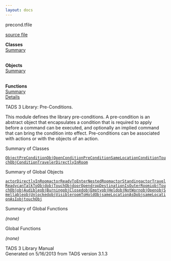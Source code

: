 ```yaml
---
layout: docs
---
```

<span class="title">precond.t</span><span class="type">file</span>

[source file](../source/precond.t.html)

**Classes**  
[Summary](#_ClassSummary_)  
 

**Objects**  
[Summary](#_ObjectSummary_)  
 

**Functions**  
[Summary](#_FunctionSummary_)  
[Details](#_Functions_)

<div class="fdesc">

TADS 3 Library: Pre-Conditions.

This module defines the library pre-conditions. A pre-condition is an
abstract object that encapsulates a condition that is required to apply
before a command can be executed, and optionally an implied command that
can bring the condition into effect. Pre-conditions can be associated
with actions or with the objects of an action.

</div>

<span id="_ClassSummary_"></span>

<div class="mjhd">

<span class="hdln">Summary of Classes</span>  

</div>

[`ObjectPreCondition`](../object/ObjectPreCondition.html)[`ObjOpenCondition`](../object/ObjOpenCondition.html)[`PreCondition`](../object/PreCondition.html)[`SameLocationCondition`](../object/SameLocationCondition.html)[`TouchObjCondition`](../object/TouchObjCondition.html)[`TravelerDirectlyInRoom`](../object/TravelerDirectlyInRoom.html)
<span id="_ObjectSummary_"></span>

<div class="mjhd">

<span class="hdln">Summary of Global Objects</span>  

</div>

[`actorDirectlyInRoom`](../object/actorDirectlyInRoom.html)[`actorReadyToEnterNestedRoom`](../object/actorReadyToEnterNestedRoom.html)[`actorStanding`](../object/actorStanding.html)[`actorTravelReady`](../object/actorTravelReady.html)[`canTalkToObj`](../object/canTalkToObj.html)[`dobjTouchObj`](../object/dobjTouchObj.html)[`doorOpen`](../object/doorOpen.html)[`dropDestinationIsOuterRoom`](../object/dropDestinationIsOuterRoom.html)[`iobjTouchObj`](../object/iobjTouchObj.html)[`objAudible`](../object/objAudible.html)[`objBurning`](../object/objBurning.html)[`objClosed`](../object/objClosed.html)[`objEmpty`](../object/objEmpty.html)[`objHeld`](../object/objHeld.html)[`objNotWorn`](../object/objNotWorn.html)[`objOpen`](../object/objOpen.html)[`objSmellable`](../object/objSmellable.html)[`objUnlocked`](../object/objUnlocked.html)[`objVisible`](../object/objVisible.html)[`roomToHoldObj`](../object/roomToHoldObj.html)[`sameLocationAsDobj`](../object/sameLocationAsDobj.html)[`sameLocationAsIobj`](../object/sameLocationAsIobj.html)[`touchObj`](../object/touchObj.html)
<span id="FunctionSummary_"></span>

<div class="mjhd">

<span class="hdln">Summary of Global Functions</span>  

</div>

*(none)* <span id="_Functions_"></span>

<div class="mjhd">

<span class="hdln">Global Functions</span>  

</div>

*(none)*

<div class="ftr">

TADS 3 Library Manual  
Generated on 5/16/2013 from TADS version 3.1.3

</div>
